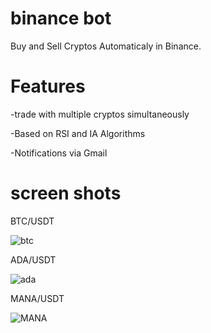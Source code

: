 # binance bot
Buy and Sell Cryptos Automaticaly in Binance.

# Features

-trade with multiple cryptos simultaneously

-Based on RSI and IA Algorithms

-Notifications via Gmail

# screen shots

BTC/USDT

![btc](https://user-images.githubusercontent.com/41095555/146663954-3acb0530-fb33-4409-8521-944b1f8f7068.png)

ADA/USDT

![ada](https://user-images.githubusercontent.com/41095555/146663956-b418c368-552e-4197-8b4b-6b5e71babc06.png)

MANA/USDT

![MANA](https://user-images.githubusercontent.com/41095555/146663958-b7cde465-b404-4075-900e-d8330e02a457.png)

